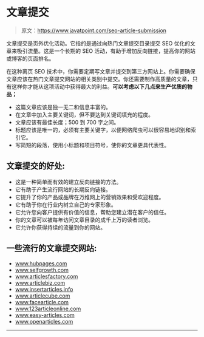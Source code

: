 # 文章提交

> 原文：<https://www.javatpoint.com/seo-article-submission>

文章提交是页外优化活动。它指的是通过向热门文章提交目录提交 SEO 优化的文章来吸引流量。这是一个长期的 SEO 活动，有助于增加反向链接，提高你的网站或博客的页面排名。

在这种离页 SEO 技术中，你需要定期写文章并提交到第三方网站上。你需要确保文章应该在热门文章提交网站的相关类别中提交。你还需要制作高质量的文章，只有这样你才能从这项活动中获得最大的利益。**可以考虑以下几点来生产优质的物品；**

*   这篇文章应该是独一无二和信息丰富的。
*   在文章中加入主要关键词，但不要达到关键词填充的程度。
*   文章应该有最佳长度；500 到 700 字之间。
*   标题应该是唯一的，必须有主要关键字，以便网络爬虫可以很容易地识别和索引它。
*   写简短的段落，使用小标题和项目符号，使你的文章更具代表性。

## 文章提交的好处:

*   这是一种简单而有效的建立反向链接的方法。
*   它有助于产生流行网站的长期反向链接。
*   它提升了你的产品或品牌在万维网上的营销效果和受欢迎程度。
*   它有助于你在行业内树立自己的专家形象。
*   它允许您向客户提供有价值的信息，帮助您建立潜在客户的信任。
*   你的文章可以被每年访问文章目录的成千上万的读者浏览。
*   它允许你获得持续的流量到你的网站。

## 一些流行的文章提交网站:

*   www.hubpages.com
*   www.selfgrowth.com
*   www.articlesfactory.com
*   www.articlebiz.com
*   www.insertarticles.info
*   www.articlecube.com
*   www.facearticle.com
*   www.123articleonline.com
*   www.easy-articles.com
*   www.openarticles.com

* * *